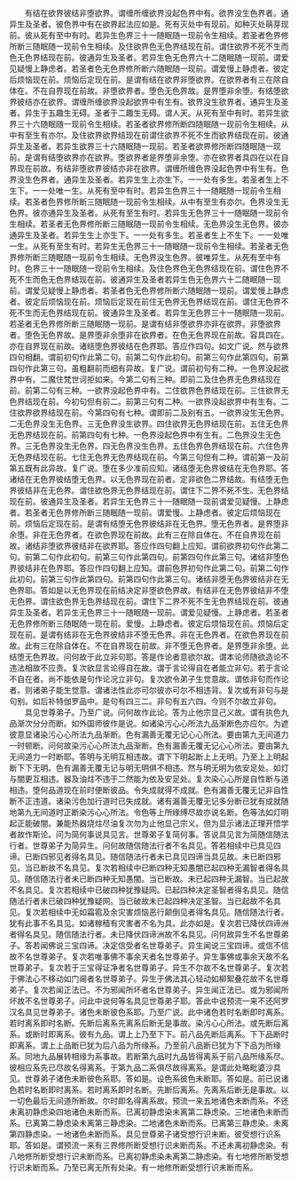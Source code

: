 <!-- { "loadSidebar": true } -->
　　有结在欲界彼结非堕欲界。谓缠所缠欲界没起色界中有。欲界没生色界者。通异生及圣者。彼色界中有在欲界起法应如是。死有灭处中有现前。如种灭处萌芽现前。彼从死有至中有时。若异生色界三十一随眠随一现前令生相续。若圣者色界修所断三随眠随一现前令生相续。及住欲界色无色界结现在前。谓住欲界不死不生而色无色界结现在前。彼通异生及圣者。若异生色无色界六十二随眠随一现前。谓爱见疑慢上静虑者。若圣者色无色界修所断六随眠随一现前。谓爱慢上静虑者。彼定后烦恼现在前。烦恼后定现在前。是谓有结在欲界非堕欲界。在欲界者有三在除自体在。不在自界现在前故。非堕欲界者。堕色无色界故。是界堕非余堕。有结堕欲界彼结亦在欲界。谓缠所缠欲界没起欲界中有生有。欲界没生欲界者。通异生及圣者。异生于五趣生无碍。圣者于二趣生无碍。谓人天。从死有至中有时。若异生欲界三十六随眠随一现前令生相续。若圣者欲界修所断四随眠随一现前令生相续。从中有至生有亦尔。及住欲界欲界结现在前谓住欲界不死不生而欲界结现在前。彼通异生及圣者。若异生欲界三十六随眠随一现前。若圣者欲界修所断四随眠随一现前。是谓有结堕欲界亦在欲界。堕欲界者是界堕非余堕。亦在欲界者具四在以在自界现在前故。有结非堕欲界彼结亦非在欲界。谓缠所缠色界没起色界中有生有。色界没生色界者。通异生及圣者。若异生生上亦生下。一一处有多生。若圣者生上不生下。一一处唯一生。从死有至中有时。若异生色界三十一随眠随一现前令生相续。若圣者色界修所断三随眠随一现前令生相续。从中有至生有亦尔。色界没生无色界。彼亦通异生及圣者。从死有至生有时。若异生无色界三十一随眠随一现前令生相续。若圣者无色界修所断三随眠随一现前令生相续。无色界没生无色界。彼亦通异生及圣者。若异生生上亦生下。一一处有多生。若圣者生上不生下。一一处唯一生。从死有至生有时。若异生无色界三十一随眠随一现前令生相续。若圣者无色界修所断三随眠随一现前令生相续。无色界没生色界。彼唯异生。从死有至中有时。色界三十一随眠随一现前令生相续。及住色界色无色界结现在前。谓住色界不死不生而色无色界结现在前。彼通异生及圣者若异生色无色界六十二随眠随一现前。谓爱见疑慢上静虑者。若圣者色无色界修所断六随眠随一现前。谓爱慢上静虑者。彼定后烦恼现在前。烦恼后定现在前住无色界无色界结现在前。谓住无色界不死不生而无色界结现在前。彼通异生及圣者。若异生无色界三十一随眠随一现前。若圣者无色界修所断三随眠随一现前。是谓有结非堕欲界亦非在欲界。非堕欲界者。堕色无色界故。是界堕非余堕非在欲界者。在色无色界现在前故。容具四在。亦在自界现在前故。诸结堕色界彼结在色界耶。答应作四句。如文广说。然与欲界四句相翻。谓前初句作此第二句。前第二句作此初句。前第三句作此第四句。前第四句作此第三句。虽粗翻前而细有异故。复广说。谓前初句有二种。一色界没起欲界中有。二魔住梵世诃拒如来。今第二句有三种。即前二及住色界无色界结现在前。前第二句有三种。一欲界没起色界中有。二住欲界色界结现在前。三住欲界无色界结现在前。今初句但有前二。前第三句有二种。一欲界没起欲界中有生有。二住欲界欲界结现在前。今第四句有七种。谓即前二及别有五。一欲界没生无色界。二无色界没生无色界。三无色界没生欲界。四住欲界无色界结现在前。五住无色界无色界结现在前。前第四句有七种。一色界没起色界中有生有。二色界没生无色界。三无色界没生无色界。四无色界没生色界。五住色界色界结现在前。六住色界无色界结现在前。七住无色界无色界结现在前。今第三句但有二种。谓前第一及前第五既有此异故。复广说。堕在多少准前应知。诸结堕无色界彼结在无色界耶。答诸结在无色界彼结堕无色界。以无色界现在前者。定非欲色二界结故。有结堕无色界彼结非在无色界。谓住欲色界无色界结现在前。谓住下二界不死不生。无色界结现在前。彼通异生及圣者。若异生无色界三十一随眠随一现前谓爱见疑慢。上静虑者。若圣者无色界修所断三随眠随一现前。谓爱慢。上静虑者。彼定后烦恼现在前。烦恼后定现在前。是谓有结堕无色界彼结非在无色界。堕无色界者。是界堕非余堕。非在无色界者。在欲色界现在前故。此有三在除自体在。不在自界现在前故。诸结非堕欲界彼结非在欲界耶。答应作四句翻上应知。谓前欲界初句作此第二句。前第二句作此初句。前第三句作此第四句。前第四句作此第三句。诸结非堕色界彼结非在色界耶。答应作四句翻上应知。谓前色界初句作此第二句。前第二句作此初句。前第三句作此第四句。前第四句作此第三句。诸结非堕无色界彼结非在无色界耶。答如是以无色界现在前结决定非堕欲色界故。有结非在无色界彼结非不堕无色界。谓住欲色界无色界结现在前。谓住下二界不死不生无色界结现在前。彼通异生及圣者。若异生无色界三十一随眠随一现前。谓爱见疑慢。上静虑者。若圣者无色界修所断三随眠随一现在前。爱慢。上静虑者。彼定后烦恼现在前。烦恼后定现在前。是谓有结非在无色界彼结非不堕无色界。非在无色界者。在欲色界现在前故。此有三在除自体在。不在自界现在前故。非不堕无色界者。是界堕非余堕。此结堕无色界故。问何故于此立非句耶。答是作论者意欲尔故。谓本论师随欲造论不违法相故不应责。复次欲显言论得自在故。谓于言论得自在者能立非句。若于言论不自在者。尚不能依是句作论况立非句。复次欲令弟子生觉意故。谓依非句而作论者。则诸弟子能生觉意。谓诸法性此亦可尔彼亦可尔不相违背。复次或有非句与是句别。如后补特伽罗品中。是句有四三二。非句有五六四。今则不尔故立非句。
　　具见世尊弟子。乃至广说。问何故作此论。答为止他宗显己义故。谓有执色九品渐次分分而断。如外国师彼作是说。如诸染污心心所法九品渐断色亦应尔。为遮彼意显诸染污心心所法九品渐断。色有漏善无覆无记心心所法。要由第九无间道力一时顿断。问何故染污心心所法九品渐断。色有漏善无覆无记心心所法。要由第九无间道力一时断耶。答明与无明互相违故。谓下下明起断上上无明。乃至上上明起断下下无明。色有漏善无覆无记与明无明俱不相违。然与明无明为依安足处。如灯与闇更互相违。器及油炷不违于二然能为依及安足处。复次染心心所是自性断与道相违。堕何品道现在前时便断彼品。令失成就得不成就。色有漏善无覆无记非自性断不正违道。诸染污色加行道时已失成就。诸有漏善无覆无记多分断已犹有成就随地第九无间道时正断染污心心所法。令色等上所缘缚尽故亦说名断。色等法如灯明起正能破闇。兼能热器烧炷尽油复次勿为止他显己宗义。但为显示诸法正理开悟学者故作斯论。问为简何事说具见言。世尊弟子复简何事。答说具见言为简随信随法行者。世尊弟子为简异生。问何故随信随法行者不名具见。答若相续中已具见四谛。已断四邪见者得名具见。随信随法行者未已具见四谛当具见故。未已断四邪见。当已断故不名具见。复次若相续中已断四种无知愚闇已起四种无漏智者得名具见。随信随法行者未已断四种无知愚闇。当已断故。未已起四种无漏智。当已起故不名具见。复次若相续中已破四种犹豫疑网。已起四种决定圣智者得名具见。随信随法行者未已破四种犹豫疑网。当已破故未已起四种决定圣智。当已起故不名具见。复次若相续中无如霜雹及余灾害烦恼恶行颠倒见者得名具见。随信随法行者。犹有此事不名具见。如诸稼穑有灾害者不名为具。此亦如是。复次若已降伏四谛洲者得名具见。随信随法行者。未已降伏四谛洲故不名具见。问何故异生不名世尊弟子。答若闻佛说三宝四谛。决定信受者名世尊弟子。异生闻说三宝四谛。或信不信故不名世尊弟子。复次若唯事佛不事余天者名世尊弟子。异生事佛或事余天故不名世尊弟子。复次若于三宝得证净者名世尊弟子。异生不尔故不名世尊弟子。复次若于佛法心不移动如门阃者名世尊弟子。异生于佛法其心轻动如柳絮叠花故不名世尊弟子。复次若闻正法已。不为邪闻所坏者名世尊弟子。异生闻正法已。或为邪闻所坏故不名世尊弟子。问此中说何等名具见世尊弟子耶。答此中说预流一来不还阿罗汉名具见世尊弟子。诸色未断彼色系耶。乃至广说。此中诸色若时名断即时离系。若时离系即时名断。先断后离系先离系后断无是事故。染污心心所法。或先断后离系。或断时即离系。彼有九品。谓上上乃至下下。前八品先断后离系。下下品断时即离系。谓上上品断已犹为后八品为所缘系。乃至前八品断已犹为下下品为所缘系。同地九品展转相缘为系事故。若断第九品时九品皆得离系于前八品所缘系尽。彼相应系先已尽故名得离系。于第九品二系俱尽故得离系。是谓此处略毗婆沙具见。世尊弟子诸色未断彼色系耶。答如是。设色系彼色未断耶。答如是。前已说诸色若时名断即时离系。若时离系即时名断。先断后离系。先离系后断无是事故。以一切色最后无间道所断故。尔时即名得离系故。预流一来五地诸色未断而系。不还未离初静虑染四地诸色未断而系。已离初静虑染未离第二静虑染。三地诸色未断而系。已离第二静虑染未离第三静虑染。二地诸色未断而系。已离第三静虑染。未离第四静虑染。一地诸色未断而系。具见世尊弟子诸受想行识未断。彼受想行识系耶。答如是。谓预流一来有三界修所断受想行识未断而系。不还未离初静虑染。有八地修所断受想行识未断而系。已离初静虑染未离第二静虑染。有七地修所断受想行识未断而系。乃至已离无所有处染。有一地修所断受想行识未断而系。
